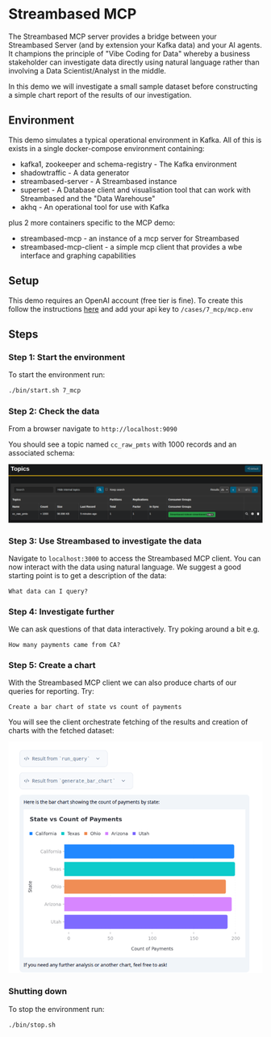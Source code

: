 # Streambased MCP

The Streambased MCP server provides a bridge between your Streambased Server (and by extension your Kafka data) and your 
AI agents. It champions the principle of "Vibe Coding for Data" whereby a business stakeholder can investigate data 
directly using natural language rather than involving a Data Scientist/Analyst in the middle. 

In this demo we will investigate a small sample dataset before constructing a simple chart report of the results of 
our investigation. 

## Environment

This demo simulates a typical operational environment in Kafka. All of this is exists in a single docker-compose 
environment containing:

* kafka1, zookeeper and schema-registry - The Kafka environment
* shadowtraffic - A data generator
* streambased-server - A Streambased instance
* superset - A Database client and visualisation tool that can work with Streambased and the "Data Warehouse"
* akhq - An operational tool for use with Kafka

plus 2 more containers specific to the MCP demo:

* streambased-mcp - an instance of a mcp server for Streambased
* streambased-mcp-client - a simple mcp client that provides a wbe interface and graphing capabilities

## Setup

This demo requires an OpenAI account (free tier is fine). To create this follow the instructions 
[here](https://platform.openai.com/api-keys) and add your api key to `/cases/7_mcp/mcp.env`

## Steps

### Step 1: Start the environment

To start the environment run:

```bash
./bin/start.sh 7_mcp
```

### Step 2: Check the data

From a browser navigate to `http://localhost:9090`

You should see a topic named `cc_raw_pmts` with 1000 records and an associated schema:

![kafka](media/kafka.png "Kafka Data")

### Step 3: Use Streambased to investigate the data

Navigate to `localhost:3000` to access the Streambased MCP client. You can now interact with the data using natural 
language. We suggest a good starting point is to get a description of the data:

```text
What data can I query?
```


### Step 4: Investigate further

We can ask questions of that data interactively. Try poking around a bit e.g.

```text
How many payments came from CA?
```

### Step 5: Create a chart

With the Streambased MCP client we can also produce charts of our queries for reporting. Try:

```text
Create a bar chart of state vs count of payments
```

You will see the client orchestrate fetching of the results and creation of charts with the fetched dataset:

![chart](media/chart.png "Chart")

### Shutting down

To stop the environment run:

```bash
./bin/stop.sh
```